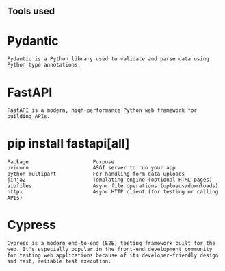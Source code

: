 ## Tools used

# Pydantic

    Pydantic is a Python library used to validate and parse data using Python type annotations.

# FastAPI

    FastAPI is a modern, high-performance Python web framework for building APIs.

# pip install fastapi[all]

    Package	                    Purpose
    uvicorn	                    ASGI server to run your app
    python-multipart            For handling form data uploads
    jinja2                  	Templating engine (optional HTML pages)
    aiofiles                    Async file operations (uploads/downloads)
    httpx                   	Async HTTP client (for testing or calling APIs)

# Cypress

    Cypress is a modern end-to-end (E2E) testing framework built for the web. It's especially popular in the front-end development community for testing web applications because of its developer-friendly design and fast, reliable test execution.

